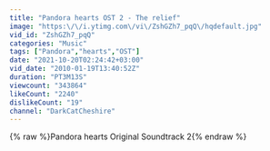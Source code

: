 ```yaml
---
title: "Pandora hearts OST 2 - The relief"
image: "https:\/\/i.ytimg.com\/vi\/ZshGZh7_pqQ\/hqdefault.jpg"
vid_id: "ZshGZh7_pqQ"
categories: "Music"
tags: ["Pandora","hearts","OST"]
date: "2021-10-20T02:24:42+03:00"
vid_date: "2010-01-19T13:40:52Z"
duration: "PT3M13S"
viewcount: "343864"
likeCount: "2240"
dislikeCount: "19"
channel: "DarkCatCheshire"
---
```

{% raw %}Pandora hearts Original Soundtrack 2{% endraw %}

